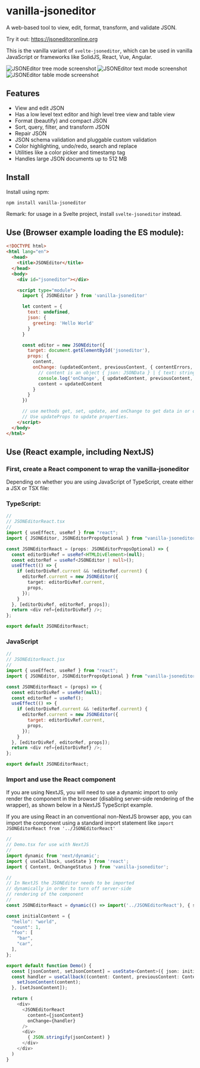 # vanilla-jsoneditor

A web-based tool to view, edit, format, transform, and validate JSON.

Try it out: https://jsoneditoronline.org

This is the vanilla variant of `svelte-jsoneditor`, which can be used in vanilla JavaScript or frameworks like SolidJS, React, Vue, Angular.

![JSONEditor tree mode screenshot](https://raw.githubusercontent.com/josdejong/svelte-jsoneditor/main/misc/jsoneditor_tree_mode_screenshot.png)
![JSONEditor text mode screenshot](https://raw.githubusercontent.com/josdejong/svelte-jsoneditor/main/misc/jsoneditor_text_mode_screenshot.png)
![JSONEditor table mode screenshot](https://raw.githubusercontent.com/josdejong/svelte-jsoneditor/main/misc/jsoneditor_table_mode_screenshot.png)

## Features

- View and edit JSON
- Has a low level text editor and high level tree view and table view
- Format (beautify) and compact JSON
- Sort, query, filter, and transform JSON
- Repair JSON
- JSON schema validation and pluggable custom validation
- Color highlighting, undo/redo, search and replace
- Utilities like a color picker and timestamp tag
- Handles large JSON documents up to 512 MB

## Install

Install using npm:

```
npm install vanilla-jsoneditor
```

Remark: for usage in a Svelte project, install `svelte-jsoneditor` instead.

## Use (Browser example loading the ES module):

```html
<!DOCTYPE html>
<html lang="en">
  <head>
    <title>JSONEditor</title>
  </head>
  <body>
    <div id="jsoneditor"></div>

    <script type="module">
      import { JSONEditor } from 'vanilla-jsoneditor'

      let content = {
        text: undefined,
        json: {
          greeting: 'Hello World'
        }
      }

      const editor = new JSONEditor({
        target: document.getElementById('jsoneditor'),
        props: {
          content,
          onChange: (updatedContent, previousContent, { contentErrors, patchResult }) => {
            // content is an object { json: JSONData } | { text: string }
            console.log('onChange', { updatedContent, previousContent, contentErrors, patchResult })
            content = updatedContent
          }
        }
      })

      // use methods get, set, update, and onChange to get data in or out of the editor.
      // Use updateProps to update properties.
    </script>
  </body>
</html>
```
## Use (React example, including NextJS)

### First, create a React component to wrap the vanilla-jsoneditor

Depending on whether you are using JavaScript of TypeScript, create either a JSX or TSX file:

### TypeScript:

```typescript
//
// JSONEditorReact.tsx
//
import { useEffect, useRef } from "react";
import { JSONEditor, JSONEditorPropsOptional } from "vanilla-jsoneditor";

const JSONEditorReact = (props: JSONEditorPropsOptional) => {
  const editorDivRef = useRef<HTMLDivElement>(null);
  const editorRef = useRef<JSONEditor | null>();  
  useEffect(() => {
    if (editorDivRef.current && !editorRef.current) {
      editorRef.current = new JSONEditor({
        target: editorDivRef.current,
        props,
      });
    }
  }, [editorDivRef, editorRef, props]);  
  return <div ref={editorDivRef} />;
};

export default JSONEditorReact;
```

### JavaScript
```javascript
//
// JSONEditorReact.jsx
//
import { useEffect, useRef } from "react";
import { JSONEditor, JSONEditorPropsOptional } from "vanilla-jsoneditor";

const JSONEditorReact = (props) => {
  const editorDivRef = useRef(null);
  const editorRef = useRef();  
  useEffect(() => {
    if (editorDivRef.current && !editorRef.current) {
      editorRef.current = new JSONEditor({
        target: editorDivRef.current,
        props,
      });
    }
  }, [editorDivRef, editorRef, props]);  
  return <div ref={editorDivRef} />;
};

export default JSONEditorReact;
```

### Import and use the React component

If you are using NextJS, you will need to use a dynamic import to only render the component in the browser (disabling server-side rendering of the wrapper), as shown below in a NextJS TypeScript example.

If you are using React in an conventional non-NextJS browser app, you can import the component using a standard import statement like `import JSONEditorReact from '../JSONEditorReact'`

```typescript
//
// Demo.tsx for use with NextJS
//
import dynamic from 'next/dynamic';
import { useCallback, useState } from 'react';
import { Content, OnChangeStatus } from 'vanilla-jsoneditor';

//
// In NextJS the JSONEditor needs to be imported
// dynamically in order to turn off server-side
// rendering of the component
//
const JSONEditorReact = dynamic(() => import('../JSONEditorReact'), { ssr: false });

const initialContent = { 
  "hello": "world",
  "count": 1,
  "foo": [
    "bar",
    "car",
  ],
};

export default function Demo() {
  const [jsonContent, setJsonContent] = useState<Content>({ json: initialContent });
  const handler = useCallback((content: Content, previousContent: Content, status: OnChangeStatus) => {
    setJsonContent(content);
  }, [setJsonContent]);

  return (
    <div>
      <JSONEditorReact
        content={jsonContent}
        onChange={handler}
      />
      <div>
        { JSON.stringify(jsonContent) }
      </div>
    </div>
  )
}
```
